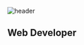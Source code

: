 ![header](https://capsule-render.vercel.app/api?type=venom&color=auto&height=150&section=header&text=Jiwon%20Park&fontSize=50)

## Web Developer
